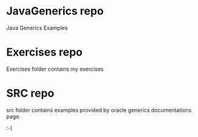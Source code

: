 # JavaGenerics repo 
Java Generics Examples

# Exercises repo
Exercises folder contains my exercises

# SRC repo
src folder contains examples provided by oracle
generics documentations page.

:-)

